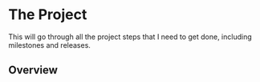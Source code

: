 # The Project 
This will go through all the project steps that I need to get done, including milestones and releases. 

## Overview
